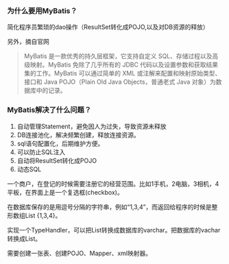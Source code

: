 ### 为什么要用MyBatis？

简化程序员繁琐的dao操作（ResultSet转化成POJO,以及对DB资源的释放）

另外，摘自官网

> MyBatis 是一款优秀的持久层框架，它支持自定义 SQL、存储过程以及高级映射。MyBatis 免除了几乎所有的 JDBC 代码以及设置参数和获取结果集的工作。MyBatis 可以通过简单的 XML 或注解来配置和映射原始类型、接口和 Java POJO（Plain Old Java Objects，普通老式 Java 对象）为数据库中的记录。

### MyBatis解决了什么问题？

1. 自动管理Statement，避免因人为过失，导致资源未释放
2. DB连接池化，解决频繁创建，释放连接资源。
3. sql语句配置化，后期维护方便。
4. 可以防止SQL注入
5. 自动将ResultSet转化成POJO
6. 动态SQL

一个商户，在登记的时候需要注册它的经营范围。比如1手机，2电脑，3相机，4平板，在界面上是一个复选框(checkbox)。 

在数据库保存的是用逗号分隔的字符串，例如“1,3,4”，而返回给程序的时候是整形数组List<Integer> {1,3,4}。

实现一个TypeHandler，可以把List<Integer>转换成数据库的varchar。把数据库的vachar转换成List<Integer>。

需要创建一张表、创建POJO、Mapper、xml映射器。







